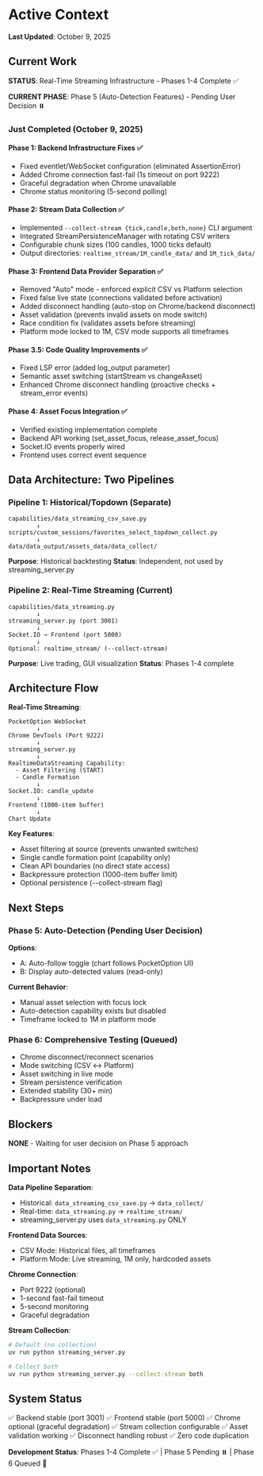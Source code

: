 # Active Context

**Last Updated**: October 9, 2025

## Current Work
**STATUS**: Real-Time Streaming Infrastructure - Phases 1-4 Complete ✅

**CURRENT PHASE**: Phase 5 (Auto-Detection Features) - Pending User Decision ⏸️

### Just Completed (October 9, 2025)

#### Phase 1: Backend Infrastructure Fixes ✅
- Fixed eventlet/WebSocket configuration (eliminated AssertionError)
- Added Chrome connection fast-fail (1s timeout on port 9222)
- Graceful degradation when Chrome unavailable
- Chrome status monitoring (5-second polling)

#### Phase 2: Stream Data Collection ✅
- Implemented `--collect-stream {tick,candle,both,none}` CLI argument
- Integrated StreamPersistenceManager with rotating CSV writers
- Configurable chunk sizes (100 candles, 1000 ticks default)
- Output directories: `realtime_stream/1M_candle_data/` and `1M_tick_data/`

#### Phase 3: Frontend Data Provider Separation ✅
- Removed "Auto" mode - enforced explicit CSV vs Platform selection
- Fixed false live state (connections validated before activation)
- Added disconnect handling (auto-stop on Chrome/backend disconnect)
- Asset validation (prevents invalid assets on mode switch)
- Race condition fix (validates assets before streaming)
- Platform mode locked to 1M, CSV mode supports all timeframes

#### Phase 3.5: Code Quality Improvements ✅
- Fixed LSP error (added log_output parameter)
- Semantic asset switching (startStream vs changeAsset)
- Enhanced Chrome disconnect handling (proactive checks + stream_error events)

#### Phase 4: Asset Focus Integration ✅
- Verified existing implementation complete
- Backend API working (set_asset_focus, release_asset_focus)
- Socket.IO events properly wired
- Frontend uses correct event sequence

## Data Architecture: Two Pipelines

### Pipeline 1: Historical/Topdown (Separate)
```
capabilities/data_streaming_csv_save.py
        ↓
scripts/custom_sessions/favorites_select_topdown_collect.py
        ↓
data/data_output/assets_data/data_collect/
```
**Purpose**: Historical backtesting
**Status**: Independent, not used by streaming_server.py

### Pipeline 2: Real-Time Streaming (Current)
```
capabilities/data_streaming.py
        ↓
streaming_server.py (port 3001)
        ↓
Socket.IO → Frontend (port 5000)
        ↓
Optional: realtime_stream/ (--collect-stream)
```
**Purpose**: Live trading, GUI visualization
**Status**: Phases 1-4 complete

## Architecture Flow

**Real-Time Streaming**:
```
PocketOption WebSocket
        ↓
Chrome DevTools (Port 9222)
        ↓
streaming_server.py
        ↓
RealtimeDataStreaming Capability:
  - Asset Filtering (START)
  - Candle Formation
        ↓
Socket.IO: candle_update
        ↓
Frontend (1000-item buffer)
        ↓
Chart Update
```

**Key Features**:
- Asset filtering at source (prevents unwanted switches)
- Single candle formation point (capability only)
- Clean API boundaries (no direct state access)
- Backpressure protection (1000-item buffer limit)
- Optional persistence (--collect-stream flag)

## Next Steps

### Phase 5: Auto-Detection (Pending User Decision)
**Options**:
- A: Auto-follow toggle (chart follows PocketOption UI)
- B: Display auto-detected values (read-only)

**Current Behavior**:
- Manual asset selection with focus lock
- Auto-detection capability exists but disabled
- Timeframe locked to 1M in platform mode

### Phase 6: Comprehensive Testing (Queued)
- Chrome disconnect/reconnect scenarios
- Mode switching (CSV ↔ Platform)
- Asset switching in live mode
- Stream persistence verification
- Extended stability (30+ min)
- Backpressure under load

## Blockers
**NONE** - Waiting for user decision on Phase 5 approach

## Important Notes

**Data Pipeline Separation**:
- Historical: `data_streaming_csv_save.py` → `data_collect/`
- Real-time: `data_streaming.py` → `realtime_stream/`
- streaming_server.py uses `data_streaming.py` ONLY

**Frontend Data Sources**:
- CSV Mode: Historical files, all timeframes
- Platform Mode: Live streaming, 1M only, hardcoded assets

**Chrome Connection**:
- Port 9222 (optional)
- 1-second fast-fail timeout
- 5-second monitoring
- Graceful degradation

**Stream Collection**:
```bash
# Default (no collection)
uv run python streaming_server.py

# Collect both
uv run python streaming_server.py --collect-stream both
```

## System Status
✅ Backend stable (port 3001)
✅ Frontend stable (port 5000)
✅ Chrome optional (graceful degradation)
✅ Stream collection configurable
✅ Asset validation working
✅ Disconnect handling robust
✅ Zero code duplication

**Development Status**: Phases 1-4 Complete ✅ | Phase 5 Pending ⏸️ | Phase 6 Queued 📅
